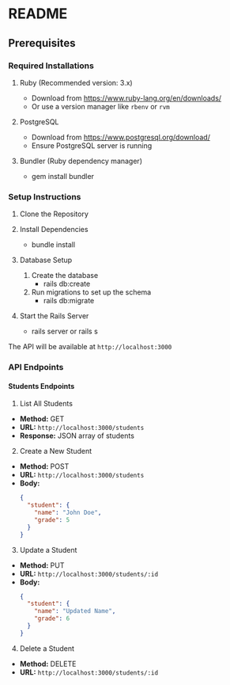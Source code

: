 # README

## Prerequisites

### Required Installations
1. Ruby (Recommended version: 3.x)
   - Download from https://www.ruby-lang.org/en/downloads/
   - Or use a version manager like `rbenv` or `rvm`

2. PostgreSQL
   - Download from https://www.postgresql.org/download/
   - Ensure PostgreSQL server is running

3. Bundler (Ruby dependency manager)
   - gem install bundler

### Setup Instructions
1. Clone the Repository

2. Install Dependencies
   - bundle install

3. Database Setup
   1. Create the database
      - rails db:create
   2. Run migrations to set up the schema 
      - rails db:migrate

4. Start the Rails Server
   - rails server or rails s


The API will be available at `http://localhost:3000`

### API Endpoints

#### Students Endpoints

1. List All Students
- **Method:** GET
- **URL:** `http://localhost:3000/students`
- **Response:** JSON array of students

2. Create a New Student
- **Method:** POST
- **URL:** `http://localhost:3000/students`
- **Body:** 
  ```json
  {
    "student": {
      "name": "John Doe",
      "grade": 5
    }
  }
  ```

3. Update a Student
- **Method:** PUT
- **URL:** `http://localhost:3000/students/:id`
- **Body:**
  ```json
  {
    "student": {
      "name": "Updated Name",
      "grade": 6
    }
  }
  ```

4. Delete a Student
- **Method:** DELETE
- **URL:** `http://localhost:3000/students/:id`